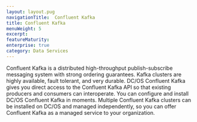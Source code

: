 ```yaml
---
layout: layout.pug
navigationTitle:  Confluent Kafka
title: Confluent Kafka
menuWeight: 5
excerpt:
featureMaturity:
enterprise: true
category: Data Services
---
```


Confluent Kafka is a distributed high-throughput publish-subscribe messaging system with strong ordering guarantees. Kafka clusters are highly available, fault tolerant, and very durable. DC/OS Confluent Kafka gives you direct access to the Confluent Kafka API so that existing producers and consumers can interoperate. You can configure and install DC/OS Confluent Kafka in moments. Multiple Confluent Kafka clusters can be installed on DC/OS and managed independently, so you can offer Confluent Kafka as a managed service to your organization.
